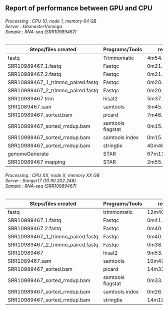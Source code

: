 ## Report of performance between GPU and CPU

###### Processing : CPU 10, node 1, memory 64 GB<br>Server : k8smaster1/omega<br>Sample : RNA-seq (SRR10989467)

Steps/files created | Programs/Tools | real | user | sys
--- | --- | --- | --- |--- 
fastq | Trimmomatic | 4m54.646s | 4m6.433s | 2m25.941s
SRR10989467.1.fastq|	Fastqc|	0m21.735s|	0m22.806s|	0m1.355s
SRR10989467.2.fastq|	Fastqc|	0m21.272s|	0m21.897s|	0m1.370s
SRR10989467_1_trimmo_paired.fastq|	Fastqc|	0m20.770s|	0m21.525s|	0m1.399s
SRR10989467_2_trimmo_paired.fastq|	Fastqc|	0m20.797s|	0m21.979s|	0m1.354s
SRR10989467 trim|	hisat2|	5m37.831s|	32m39.923s|	0m32.199s
SRR1089467.sam|	samtools|	3m45.601s|	3m29.151s|	0m10.682s
SRR10989467_sorted.bam|	picard|	7m46.290s|	10m23.874s|	0m16.338s
SRR10989467_sorted_rmdup.bam|	samtools flagstat	|0m15.076s|	0m14.172s|	0m0.802s
SRR10989467_sorted_rmdup.bam|	samtools index|	0m15.911s	|0m15.405s	|0m0.417s
SRR10989467_sorted_rmdup.bam|	stringtie|	40m46.360s	|41m50.743s|	0m15.878s
genomeGenerate  |	STAR|	67m11.701s	|280m10.123s	|3m42.097s
SRR10989467 mapping |	STAR|	2m55.012s|	12m42.618s|	0m31.139s		

###### Processing : CPU XX, node X, memory XX GB<br>Server : Sanger17 (10.90.202.246)<br>Sample : RNA-seq (SRR10989467)

Steps/files created | Programs/Tools | real | user | sys
--- | --- | --- | --- |--- 
fastq|	trimmomatic 	|12m40.120s	|6m31.020s	|11m4.076s
SRR10989467.1.fastq	|Fastqc	|0m41.084s	|0m41.764s	|0m2.824s
SRR10989467.2.fastq	|Fastqc	|0m40.972s		| |0m2.364s
SRR10989467_1_trimmo_paired.fastq	|Fastqc|	0m40.318s	|0m41.668s	|0m1.888s
SRR10989467_2_trimmo_paired.fastq|	Fastqc	|0m38.851s	|0m39.700s	|0m1.720s
SRR10989467	|hisat2|	9m53.742s	|52m30.204s|	5m47.388s
SRR1089467.sam	|samtools	|10m47.832s	|10m22.552s	|0m24.704s
SRR10989467_sorted.bam	|picard	|14m33.567s	|73m14.956s	|6m26.196s
SRR10989467_sorted_rmdup.bam	|samtools flagstat	|0m33.883s	|0m30.672s	|0m3.208s
SRR10989467_sorted_rmdup.bam	|samtools index	|0m26.817s	|0m26.232s	|0m0.580s
SRR10989467_sorted_rmdup.bam	|stringtie	|14m19.681s	|14m17.672s	|0m28.544s

